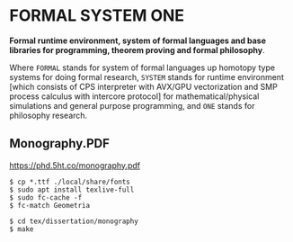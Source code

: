 FORMAL SYSTEM ONE
=================

<b>Formal runtime environment, system of formal languages and base libraries for programming, theorem proving and formal philosophy</b>.

Where `FORMAL` stands for system of formal languages up homotopy type systems for doing formal research, `SYSTEM` stands for runtime environment [which consists of CPS interpreter with AVX/GPU vectorization and SMP process calculus with intercore protocol] for mathematical/physical simulations and general purpose programming, and `ONE` stands for philosophy research.

Monography.PDF
--------------

https://phd.5ht.co/monography.pdf

```
$ cp *.ttf ./local/share/fonts
$ sudo apt install texlive-full
$ sudo fc-cache -f
$ fc-match Geometria
```

```
$ cd tex/dissertation/monography
$ make
```

